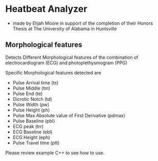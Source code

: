 # Heatbeat Analyzer
- made by Elijah Moore in support of the completion of their Honors Thesis at The University of Alabama in Huntsville


## Morphological features
Detects Different Morphological features of the combination of electrocardiogram (ECG) and photoplethysmogram (PPG)

Specific Morphological features detected are 
- Pulse Arrival time (ts)
- Pulse Middle (tm)
- Pulse End (te)
- Dicrotic Notch (td)
- Pulse Width (pw)
- Pulse Height (ph)
- Pulse Max Absolute value of First Derivative (pdmax)
- Pulse Baseline (pbl)
- ECG peak (trr)
- ECG Baseline (ebl)
- ECG Height (eph)
- Pulse Travel time  (ptt)


Please review example C++ to see how to use.
